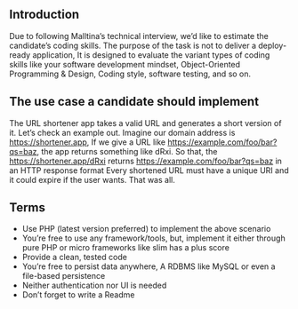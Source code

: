 ## Introduction

Due to following Malltina’s technical interview, we’d like to estimate the candidate’s coding skills. The purpose of the task is not to deliver a deploy-ready application, It is designed to evaluate the variant types of coding skills like your software development mindset, Object-Oriented Programming & Design, Coding style, software testing, and so on.

## The use case a candidate should implement
The URL shortener app takes a valid URL and generates a short version of it. Let’s check an example out. Imagine our domain address is https://shortener.app, If we give a URL like https://example.com/foo/bar?qs=baz, the app returns something like dRxi. So that, the https://shortener.app/dRxi returns https://example.com/foo/bar?qs=baz in an HTTP response format
Every shortened URL must have a unique URI and it could expire if the user wants.
That was all.

## Terms
- Use PHP (latest version preferred) to implement the above scenario
- You’re free to use any framework/tools, but, implement it either through pure PHP or micro frameworks like slim has a plus score
- Provide a clean, tested code
- You’re free to persist data anywhere, A RDBMS like MySQL or even a file-based persistence
- Neither authentication nor UI is needed
- Don’t forget to write a Readme
